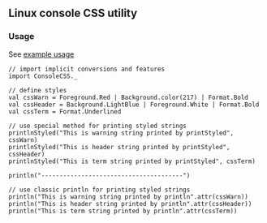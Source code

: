 ## Linux console CSS utility


### Usage
See [example usage](https://github.com/zx80live/com.zx80.mod.util.console/blob/master/src/test/scala/com/zx80/mod/util/console/ConsoleCSSSpec.scala)

```
// import implicit conversions and features
import ConsoleCSS._

// define styles
val cssWarn = Foreground.Red | Background.color(217) | Format.Bold
val cssHeader = Background.LightBlue | Foreground.White | Format.Bold
val cssTerm = Format.Underlined

// use special method for printing styled strings
printlnStyled("This is warning string printed by printStyled", cssWarn)
printlnStyled("This is header string printed by printStyled", cssHeader)
printlnStyled("This is term string printed by printStyled", cssTerm)

println("---------------------------------------")

// use classic println for printing styled strings
println("This is warning string printed by println".attr(cssWarn))
println("This is header string printed by println".attr(cssHeader))
println("This is term string printed by println".attr(cssTerm))
```

